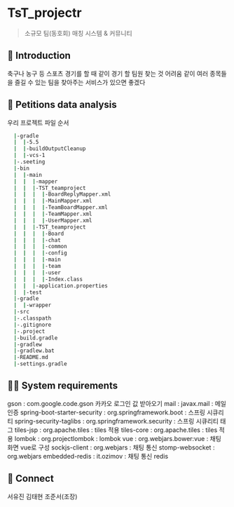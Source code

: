 # TsT_projectr
> 소규모 팀(동호회) 매칭 시스템 & 커뮤니티

## 📖 Introduction
축구나 농구 등 스포츠 경기를 할 때 같이 경기 할 팀원 찾는 것 어려움
같이 여러 종목들을 즐길 수 있는 팀을 찾아주는 서비스가 있으면 좋겠다

## 💾 Petitions data analysis
우리 프로젝트 파일 순서
``` bash
  |-gradle
  |  |-5.5
  |  |-buildOutputCleanup
  |  |-vcs-1
  |-.seeting
  |-bin
  |  |-main
  |  |  |-mapper
  |  |  |-TST_teamproject
  |  |  |  |-BoardReplyMapper.xml
  |  |  |  |-MainMapper.xml
  |  |  |  |-TeamBoardMapper.xml
  |  |  |  |-TeamMapper.xml
  |  |  |  |-UserMapper.xml
  |  |  |-TST_teamproject
  |  |  |  |-Board
  |  |  |  |-chat
  |  |  |  |-common
  |  |  |  |-config
  |  |  |  |-main
  |  |  |  |-team
  |  |  |  |-user
  |  |  |  |-Index.class
  |  |  |-application.properties
  |  |-test
  |-gradle
  |  |-wrapper
  |-src
  |-.classpath
  |-.gitignore
  |-.project
  |-build.gradle
  |-gradlew
  |-gradlew.bat
  |-README.md
  |-settings.gradle
```

## 👨‍💻 System requirements
gson : com.google.code.gson 카카오 로그인 값 받아오기
mail : javax.mail : 메일 인증
spring-boot-starter-security : org.springframework.boot : 스프링 시큐리티
spring-security-taglibs : org.springframework.security : 스프링 시큐리티 태그
tiles-jsp : org.apache.tiles : tiles 적용
tiles-core : org.apache.tiles : tiles 적용
lombok : org.projectlombok : lombok 
vue : org.webjars.bower:vue : 채팅 화면 vue로 구성 
sockjs-client : org.webjars : 채팅 통신 
stomp-websocket : org.webjars 
embedded-redis : it.ozimov : 채팅 통신  redis


## 🤝 Connect
서유진
김태현
조준서(조장)

